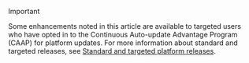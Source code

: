 > [!IMPORTANT]
> Some enhancements noted in this article are available to targeted users who have opted in to the Continuous Auto-update Advantage Program (CAAP) for platform updates. For more information about standard and targeted releases, see [Standard and targeted platform releases](../../get-started/public-preview-releases.md).
